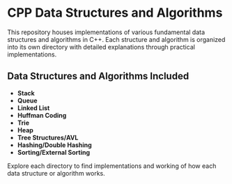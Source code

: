 # CPP Data Structures and Algorithms

This repository houses implementations of various fundamental data structures and algorithms in C++. Each structure and algorithm is organized into its own directory with detailed explanations through practical implementations.

## Data Structures and Algorithms Included

- **Stack**
- **Queue**
- **Linked List**
- **Huffman Coding**
- **Trie**
- **Heap**
- **Tree Structures/AVL**
- **Hashing/Double Hashing**
- **Sorting/External Sorting**

Explore each directory to find implementations and working of how each data structure or algorithm works.
